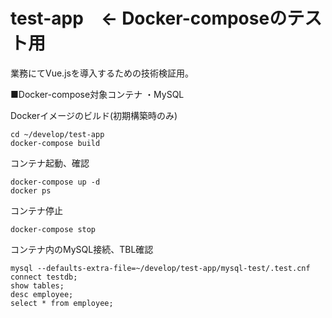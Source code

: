 # test-app　<- Docker-composeのテスト用

業務にてVue.jsを導入するための技術検証用。


■Docker-compose対象コンテナ
・MySQL

Dockerイメージのビルド(初期構築時のみ)
```
cd ~/develop/test-app
docker-compose build
```

コンテナ起動、確認
```
docker-compose up -d
docker ps
```

コンテナ停止
```
docker-compose stop
```

コンテナ内のMySQL接続、TBL確認
```
mysql --defaults-extra-file=~/develop/test-app/mysql-test/.test.cnf
connect testdb;
show tables;
desc employee;
select * from employee;
```
